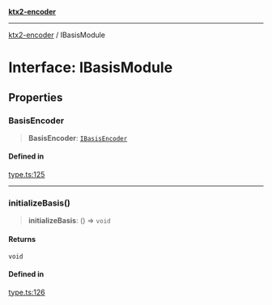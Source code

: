 [**ktx2-encoder**](../README.md)

***

[ktx2-encoder](../globals.md) / IBasisModule

# Interface: IBasisModule

## Properties

### BasisEncoder

> **BasisEncoder**: [`IBasisEncoder`](IBasisEncoder.md)

#### Defined in

[type.ts:125](https://github.com/gz65555/ktx2-encoder/blob/cca15826f8593d3590205c993a17a51f103fa623/src/type.ts#L125)

***

### initializeBasis()

> **initializeBasis**: () => `void`

#### Returns

`void`

#### Defined in

[type.ts:126](https://github.com/gz65555/ktx2-encoder/blob/cca15826f8593d3590205c993a17a51f103fa623/src/type.ts#L126)
